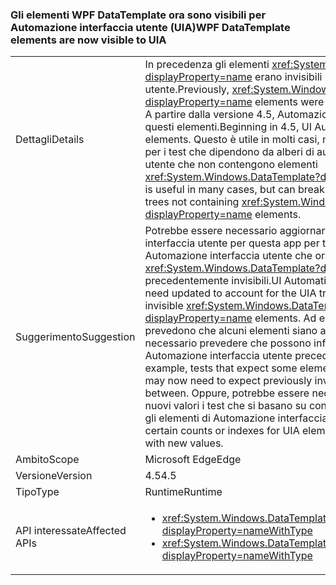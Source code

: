 ### <a name="wpf-datatemplate-elements-are-now-visible-to-uia"></a><span data-ttu-id="dcc1a-101">Gli elementi WPF DataTemplate ora sono visibili per Automazione interfaccia utente (UIA)</span><span class="sxs-lookup"><span data-stu-id="dcc1a-101">WPF DataTemplate elements are now visible to UIA</span></span>

|   |   |
|---|---|
|<span data-ttu-id="dcc1a-102">Dettagli</span><span class="sxs-lookup"><span data-stu-id="dcc1a-102">Details</span></span>|<span data-ttu-id="dcc1a-103">In precedenza gli elementi <xref:System.Windows.DataTemplate?displayProperty=name> erano invisibili per Automazione interfaccia utente.</span><span class="sxs-lookup"><span data-stu-id="dcc1a-103">Previously, <xref:System.Windows.DataTemplate?displayProperty=name> elements were invisible to UI Automation.</span></span> <span data-ttu-id="dcc1a-104">A partire dalla versione 4.5, Automazione interfaccia utente rileva questi elementi.</span><span class="sxs-lookup"><span data-stu-id="dcc1a-104">Beginning in 4.5, UI Automation will detect these elements.</span></span> <span data-ttu-id="dcc1a-105">Questo è utile in molti casi, ma può causare problemi per i test che dipendono da alberi di automazione interfaccia utente che non contengono elementi <xref:System.Windows.DataTemplate?displayProperty=name>.</span><span class="sxs-lookup"><span data-stu-id="dcc1a-105">This is useful in many cases, but can break tests that depend on UIA trees not containing <xref:System.Windows.DataTemplate?displayProperty=name> elements.</span></span>|
|<span data-ttu-id="dcc1a-106">Suggerimento</span><span class="sxs-lookup"><span data-stu-id="dcc1a-106">Suggestion</span></span>|<span data-ttu-id="dcc1a-107">Potrebbe essere necessario aggiornare i test di Automazione interfaccia utente per questa app per tenere conto dell'albero di Automazione interfaccia utente che ora include elementi <xref:System.Windows.DataTemplate?displayProperty=name> precedentemente invisibili.</span><span class="sxs-lookup"><span data-stu-id="dcc1a-107">UI Automation tests for this app may need updated to account for the UIA tree now including previously invisible <xref:System.Windows.DataTemplate?displayProperty=name> elements.</span></span> <span data-ttu-id="dcc1a-108">Ad esempio, nei test che prevedono che alcuni elementi siano adiacenti può essere ora necessario prevedere che possono infrapporsi elementi di Automazione interfaccia utente precedentemente invisibili.</span><span class="sxs-lookup"><span data-stu-id="dcc1a-108">For example, tests that expect some elements to be next to each other may now need to expect previously invisible UIA elements in between.</span></span> <span data-ttu-id="dcc1a-109">Oppure, potrebbe essere necessario aggiornare con nuovi valori i test che si basano su conteggi o indici specifici per gli elementi di Automazione interfaccia utente.</span><span class="sxs-lookup"><span data-stu-id="dcc1a-109">Or tests that rely on certain counts or indexes for UIA elements may need updated with new values.</span></span>|
|<span data-ttu-id="dcc1a-110">Ambito</span><span class="sxs-lookup"><span data-stu-id="dcc1a-110">Scope</span></span>|<span data-ttu-id="dcc1a-111">Microsoft Edge</span><span class="sxs-lookup"><span data-stu-id="dcc1a-111">Edge</span></span>|
|<span data-ttu-id="dcc1a-112">Versione</span><span class="sxs-lookup"><span data-stu-id="dcc1a-112">Version</span></span>|<span data-ttu-id="dcc1a-113">4.5</span><span class="sxs-lookup"><span data-stu-id="dcc1a-113">4.5</span></span>|
|<span data-ttu-id="dcc1a-114">Tipo</span><span class="sxs-lookup"><span data-stu-id="dcc1a-114">Type</span></span>|<span data-ttu-id="dcc1a-115">Runtime</span><span class="sxs-lookup"><span data-stu-id="dcc1a-115">Runtime</span></span>|
|<span data-ttu-id="dcc1a-116">API interessate</span><span class="sxs-lookup"><span data-stu-id="dcc1a-116">Affected APIs</span></span>|<ul><li><xref:System.Windows.DataTemplate.%23ctor?displayProperty=nameWithType></li><li><xref:System.Windows.DataTemplate.%23ctor(System.Object)?displayProperty=nameWithType></li></ul>|


